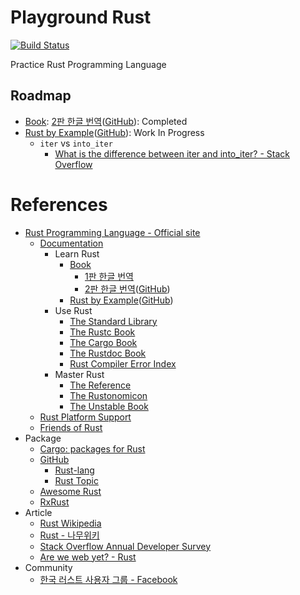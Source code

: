 # Playground Rust

[![Build Status](https://travis-ci.com/khbrst/playground_rust.svg?branch=master)](https://travis-ci.com/khbrst/playground_rust)

Practice Rust Programming Language

## Roadmap

- [Book](https://doc.rust-lang.org/book/): [2판 한글 번역](https://rinthel.github.io/rust-lang-book-ko/)([GitHub](https://github.com/rinthel/rust-lang-book-ko)): Completed
- [Rust by Example](https://doc.rust-lang.org/rust-by-example/index.html)([GitHub](https://github.com/rust-lang/rust-by-example)): Work In Progress
	- `iter` vs `into_iter`
		- [What is the difference between iter and into_iter? - Stack Overflow](https://stackoverflow.com/a/34745885/10358228)

# References

- [Rust Programming Language - Official site](https://www.rust-lang.org)
	- [Documentation](https://doc.rust-lang.org/)
		- Learn Rust
			- [Book](https://doc.rust-lang.org/book/)
				- [1판 한글 번역](https://www.penflip.com/sarojaba/rust-doc-korean)
				- [2판 한글 번역](https://rinthel.github.io/rust-lang-book-ko/)([GitHub](https://github.com/rinthel/rust-lang-book-ko))
			- [Rust by Example](https://doc.rust-lang.org/rust-by-example/index.html)([GitHub](https://github.com/rust-lang/rust-by-example))
		- Use Rust
			- [The Standard Library](https://doc.rust-lang.org/std/index.html)
			- [The Rustc Book](https://doc.rust-lang.org/rustc/index.html)
			- [The Cargo Book](https://doc.rust-lang.org/cargo/index.html)
			- [The Rustdoc Book](https://doc.rust-lang.org/rustdoc/index.html)
			- [Rust Compiler Error Index](https://doc.rust-lang.org/error-index.html)
		- Master Rust
			- [The Reference](https://doc.rust-lang.org/reference/index.html)
			- [The Rustonomicon](https://doc.rust-lang.org/nomicon/index.html)
			- [The Unstable Book](https://doc.rust-lang.org/unstable-book/index.html)
	- [Rust Platform Support](https://forge.rust-lang.org/platform-support.html)
	- [Friends of Rust](https://www.rust-lang.org/friends.html)
- Package
	- [Cargo: packages for Rust](https://crates.io/)
	- [GitHub](https://github.com)
		- [Rust-lang](https://github.com/rust-lang)
		- [Rust Topic](https://github.com/topics/rust)
	- [Awesome Rust](https://github.com/rust-unofficial/awesome-rust)
	- [RxRust](https://github.com/ReactiveX/RxRust)
- Article
	- [Rust Wikipedia](https://en.wikipedia.org/wiki/Rust_(programming_language))
	- [Rust - 나무위키](https://namu.wiki/w/Rust)
	- [Stack Overflow Annual Developer Survey](https://insights.stackoverflow.com/survey)
	- [Are we web yet? - Rust](https://www.arewewebyet.org/)
- Community
	- [한국 러스트 사용자 그룹 - Facebook](https://www.facebook.com/groups/rustlang/)
